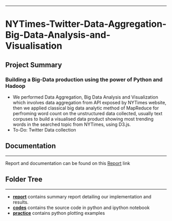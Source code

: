 ***
# NYTimes-Twitter-Data-Aggregation-Big-Data-Analysis-and-Visualisation

## Project Summary

### Building a Big-Data production using the power of Python and Hadoop
* We performed Data Aggregation, Big Data Analysis and Visualization which involves data aggregation from API exposed by NYTimes website, then we applied classical big data analytic
method of MapReduce for perfroming word count on the unstructured data collected, usually text corpuses to build a visualised data product showing most trending words in the searched topic from NYTimes, using D3.js.
* To-Do: Twitter Data collection
## Documentation
***
Report and documentation can be found on this [Report](https://github.com/jayantsolanki/NYTimes-Data-Aggregation-Big-Data-Analysis-and-Visualisation/tree/master/report) link

## Folder Tree
***
* [**report**](https://github.com/jayantsolanki/NYTimes-Data-Aggregation-Big-Data-Analysis-and-Visualisation/tree/master/report) contains summary report detailing our implementation and results.
* [**codes**](https://github.com/jayantsolanki/NYTimes-Data-Aggregation-Big-Data-Analysis-and-Visualisation/tree/master/code)  contains the source code in python and ipython notebook
* [**practice**](https://github.com/jayantsolanki/NYTimes-Data-Aggregation-Big-Data-Analysis-and-Visualisation/tree/master/practice) contains python plotting examples
